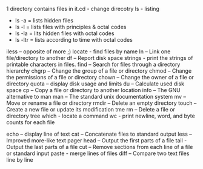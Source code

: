  1  directory contains files in it.cd - change direcotry
ls - listing
   - ls -a = lists hidden files
   - ls -l = lists files with principles & octal codes
   - ls -la = lits hidden files with octal codes
   - ls -ltr = lists according to time with octal codes



iless – opposite of more ;)
locate - find files by name
ln – Link one file/directory to another
df – Report disk space
strings - print the strings of printable characters in files.
find – Search for files through a directory hierarchy
chgrp – Change the group of a file or directory
chmod – Change the permissions of a file or directory
chown – Change the owner of a file or directory
quota – display disk usage and limits
du – Calculate used disk space
cp – Copy a file or directory to another location
info – The GNU alternative to man
man – The standard unix documentation system
mv – Move or rename a file or directory
rmdir – Delete an empty directory
touch – Create a new file or update its modification tme
rm – Delete a file or directory tree
which - locate a command 
wc - print newline, word, and byte counts for each file




echo – display line of text
cat – Concatenate files to standard output
less – Improved more-like text pager
head – Output the first parts of a file
tail - Output the last parts of a file
cut – Remove sections from each line of a file or
standard input
paste - merge lines of files
diff – Compare two text files line by line




